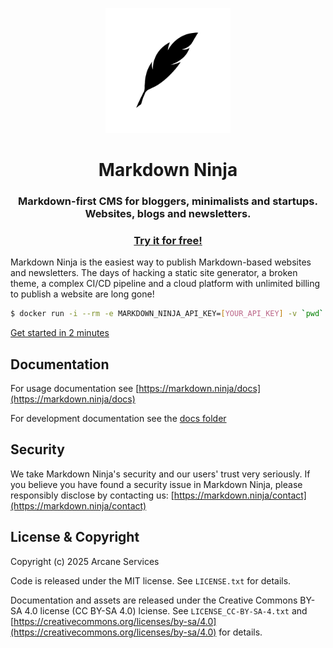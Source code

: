 <p align="center">
  <a href="https://markdown.ninja" target="_blank" rel="noopener"><img alt="Markdown Ninja logo" src="webapp/public/webapp/markdown_ninja_logo_512.png" height="200" /></a>
  <h1 align="center">Markdown Ninja</h1>
  <h3 align="center">Markdown-first CMS for bloggers, minimalists and startups. Websites, blogs and newsletters.</h3>
  <h3 align="center">
    <a href="https://markdown.ninja">Try it for free!</a>
  </h3>
</p>

Markdown Ninja is the easiest way to publish Markdown-based websites and newsletters. The days of hacking a static site generator, a broken theme, a complex CI/CD pipeline and a cloud platform with unlimited billing to publish a website are long gone!


```bash
$ docker run -i --rm -e MARKDOWN_NINJA_API_KEY=[YOUR_API_KEY] -v `pwd`:/mdninja ghcr.io/bloom42/markdown-ninja publish
```

[Get started in 2 minutes](https://markdown.ninja/docs/cli)


## Documentation

For usage documentation see [https://markdown.ninja/docs](https://markdown.ninja/docs)

For development documentation see the [docs folder](docs)


## Security

We take Markdown Ninja's security and our users' trust very seriously. If you believe you have found a security issue in Markdown Ninja, please responsibly disclose by contacting us: [https://markdown.ninja/contact](https://markdown.ninja/contact)



## License & Copyright

Copyright (c) 2025 Arcane Services

Code is released under the MIT license. See `LICENSE.txt` for details.

Documentation and assets are released under the Creative Commons BY-SA 4.0 license (CC BY-SA 4.0) lciense. See `LICENSE_CC-BY-SA-4.txt` and [https://creativecommons.org/licenses/by-sa/4.0](https://creativecommons.org/licenses/by-sa/4.0) for details.
